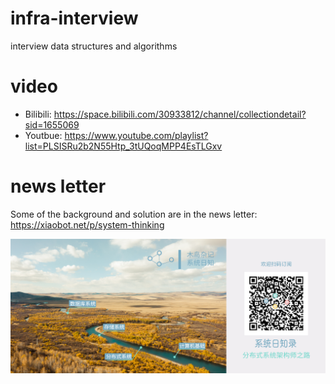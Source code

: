# infra-interview
interview data structures and algorithms

# video

- Bilibili: https://space.bilibili.com/30933812/channel/collectiondetail?sid=1655069
- Youtbue: https://www.youtube.com/playlist?list=PLSISRu2b2N55Htp_3tUQoqMPP4EsTLGxv

# news letter 

Some of the background and solution are in the news letter: https://xiaobot.net/p/system-thinking

![](img/news-letter.png)